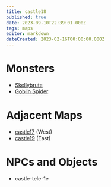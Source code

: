 ```yaml
---
title: castle18
published: true
date: 2023-09-10T22:39:01.000Z
tags: maps
editor: markdown
dateCreated: 2023-02-16T00:00:00.000Z
---
```



# Monsters
 * [Skellybrute](/monsters/skellybrute)
 * [Goblin Spider](/monsters/goblin-spider)

# Adjacent Maps
 * [castle17](/maps/castle17) (West)
 * [castle19](/maps/castle19) (East)

# NPCs and Objects
 * castle-tele-1e
